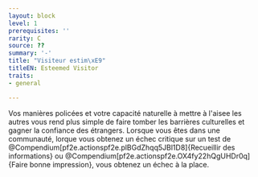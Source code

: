 ```yaml
---
layout: block
level: 1
prerequisites: ''
rarity: C
source: ??
summary: '-'
title: "Visiteur estim\xE9"
titleEN: Esteemed Visitor
traits:
- general

---
```


<p>Vos manières policées et votre capacité naturelle à mettre à l'aisee les autres vous rend plus simple de faire tomber les barrières culturelles et gagner la confiance des étrangers. Lorsque vous êtes dans une communauté, lorque vous obtenez un échec critique sur un test de @Compendium[pf2e.actionspf2e.plBGdZhqq5JBl1D8]{Recueillir des informations} ou @Compendium[pf2e.actionspf2e.OX4fy22hQgUHDr0q]{Faire bonne impression}, vous obtenez un échec à la place.&nbsp;</p>